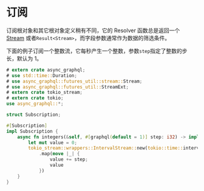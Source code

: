 # 订阅

订阅根对象和其它根对象定义稍有不同，它的 Resolver 函数总是返回一个 [Stream](https://docs.rs/futures-core/~0.3/futures_core/stream/trait.Stream.html) 或者`Result<Stream>`，而字段参数通常作为数据的筛选条件。

下面的例子订阅一个整数流，它每秒产生一个整数，参数`step`指定了整数的步长，默认为 1。

```rust
# extern crate async_graphql;
# use std::time::Duration;
# use async_graphql::futures_util::stream::Stream;
# use async_graphql::futures_util::StreamExt;
# extern crate tokio_stream;
# extern crate tokio;
use async_graphql::*;

struct Subscription;

#[Subscription]
impl Subscription {
    async fn integers(&self, #[graphql(default = 1)] step: i32) -> impl Stream<Item = i32> {
        let mut value = 0;
        tokio_stream::wrappers::IntervalStream::new(tokio::time::interval(Duration::from_secs(1)))
            .map(move |_| {
                value += step;
                value
            })
    }
}
```
